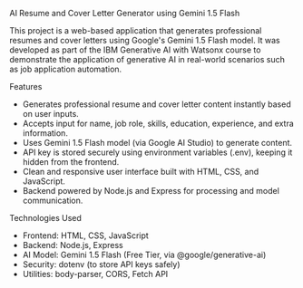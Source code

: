 
AI Resume and Cover Letter Generator using Gemini 1.5 Flash

This project is a web-based application that generates professional resumes and cover letters using Google's Gemini 1.5 Flash model. It was developed as part of the IBM Generative AI with Watsonx course to demonstrate the application of generative AI in real-world scenarios such as job application automation.

Features

- Generates professional resume and cover letter content instantly based on user inputs.
- Accepts input for name, job role, skills, education, experience, and extra information.
- Uses Gemini 1.5 Flash model (via Google AI Studio) to generate content.
- API key is stored securely using environment variables (.env), keeping it hidden from the frontend.
- Clean and responsive user interface built with HTML, CSS, and JavaScript.
- Backend powered by Node.js and Express for processing and model communication.

Technologies Used

- Frontend: HTML, CSS, JavaScript
- Backend: Node.js, Express
- AI Model: Gemini 1.5 Flash (Free Tier, via @google/generative-ai)
- Security: dotenv (to store API keys safely)
- Utilities: body-parser, CORS, Fetch API




